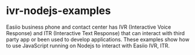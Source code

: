 # ivr-nodejs-examples
Easiio business phone and contact center has IVR (Interactive Voice Response) and ITR (Interactive Text Response) that can interact with third party app or been used to develop applications. These examples show how to use JavaScript running on Nodejs to interact with Easiio IVR, ITR.
